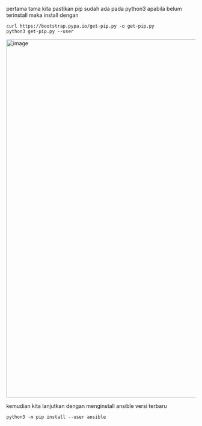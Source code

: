 pertama tama kita pastikan pip sudah ada pada python3 apabila belum terinstall maka install dengan

```
curl https://bootstrap.pypa.io/get-pip.py -o get-pip.py
python3 get-pip.py --user
```

<img width="951" alt="image" src="https://github.com/fifa0903/devops17-dumbways-faizal/assets/132969781/9947fdbd-9981-486a-b9b7-4ff8629c3b1f">

kemudian kita lanjutkan dengan menginstall ansible versi terbaru
```
python3 -m pip install --user ansible
```
